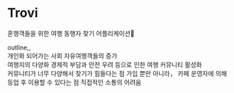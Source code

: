 # Trovi
혼행객들을 위한 여행 동행자 찾기 어플리케이션👫


outline,,
<br>
개인화 되어가는 사회 자유여행객들의 증가<br>
여행지의 다양화 경제적 부담과 안전 우려 등으로 인한  여행 커뮤니티 활성화<br>
커뮤니티가 너무 다양해서 찾기가 힘들다는 점 가입 뿐만 아니라， 카페 운영자에 의해 등업 후 이용할 수 있다는 점 직접적인 소통의 어려움<br>
